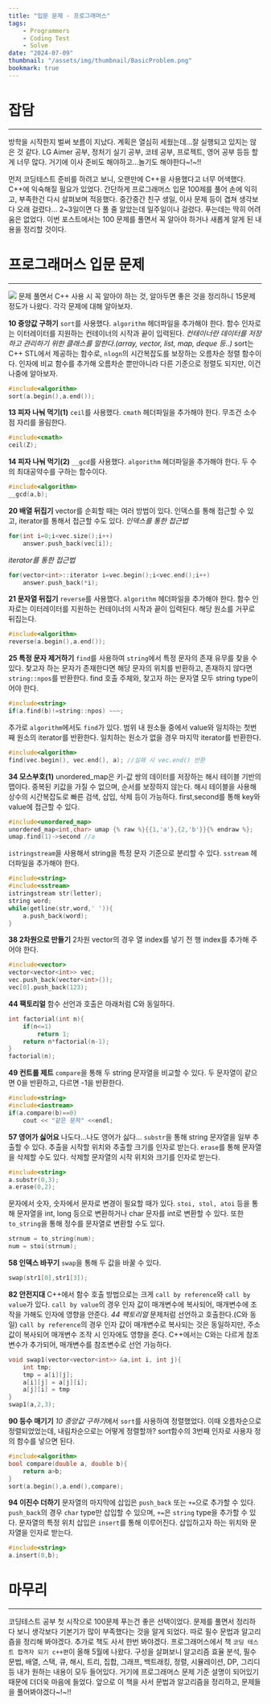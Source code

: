 ```yaml
---
title: "입문 문제 - 프로그래머스"
tags:
    - Programmers
    - Coding Test
    - Solve
date: "2024-07-09"
thumbnail: "/assets/img/thumbnail/BasicProblem.png"
bookmark: true
---
```


# 잡담
---
방학을 시작한지 벌써 보름이 지났다.
계획은 열심히 세웠는데...잘 실행되고 있지는 않은 것 같다.
LG Aimer 공부, 정처기 실기 공부, 코테 공부, 프로젝트, 영어 공부 등등 할게 너무 많다.
거기에 이사 준비도 해야하고...놀기도 해야한다~!~!!

먼저 코딩테스트 준비를 하려고 보니, 오랜만에 C++을 사용했다고 너무 어색했다.
C++에 익숙해질 필요가 있었다.
간단하게 프로그래머스 입문 100제를 풀어 손에 익히고, 부족한건 다시 살펴보며 적응했다.
중간중간 친구 생일, 이사 문제 등이 겹쳐 생각보다 오래 걸렸다...
2~3일이면 다 풀 줄 알았는데 일주일이나 걸렸다. 푸는데는 딱히 어려움은 없었다.
이번 포스트에서는 100 문제를 풀면서 꼭 알아야 하거나 새롭게 알게 된 내용을 정리할 것이다.

# 프로그래머스 입문 문제
---
![](/assets/img/문제풀이/입문문제/calendar.png)
문제 풀면서 C++ 사용 시 꼭 알아야 하는 것, 알아두면 좋은 것을 정리하니 15문제 정도가 나왔다.
각각 문제에 대해 알아보자.

**10 중앙값 구하기**
`sort`를 사용했다. `algorithm` 헤더파일을 추가해야 한다.
함수 인자로는 이터레이터를 지원하는 컨테이너의 시작과 끝이 입력된다.
*컨테이너란 데이터를 저장하고 관리하기 위한 클래스를 말한다.(array, vector, list, map, deque 등..)*
sort는 C++ STL에서 제공하는 함수로, `nlogn`의 시간복잡도를 보장하는 오름차순 정렬 함수이다.
인자에 비교 함수를 추가해 오름차순 뿐만아니라 다른 기준으로 정렬도 되지만, 이건 나중에 알아보자.
```cpp
#include<algorithm>
sort(a.begin(),a.end());
```

**13 피자 나눠 먹기(1)**
`ceil`를 사용했다. `cmath` 헤더파일을 추가해야 한다.
무조건 소수점 자리를 올림한다.
```cpp
#include<cmath>
ceil(Z);
```

**14 피자 나눠 먹기(2)**
`__gcd`를 사용했다. `algorithm` 헤더파일을 추가해야 한다.
두 수의 최대공약수를 구하는 함수이다.
```cpp
#include<algorithm>
__gcd(a,b);
```

**20 배열 뒤집기**
vector를 순회할 때는 여러 방법이 있다.
인덱스를 통해 접근할 수 있고, iterator를 통해서 접근할 수도 있다.
*인덱스를 통한 접근법*
```cpp
for(int i=0;i<vec.size();i++)
    answer.push_back(vec[i]);
```
*iterator를 통한 접근법*
```cpp
for(vector<int>::iterator i=vec.begin();i<vec.end();i++)
    answer.push_back(*i);
```

**21 문자열 뒤집기**
`reverse`를 사용했다. `algorithm` 헤더파일을 추가해야 한다.
함수 인자로는 이터레이터를 지원하는 컨테이너의 시작과 끝이 입력된다.
해당 원소를 거꾸로 뒤집는다.
```cpp
#include<algorithm>
reverse(a.begin(),a.end());
```

**25 특정 문자 제거하기**
`find`를 사용하여 `string`에서 특정 문자의 존재 유무를 찾을 수 있다.
찾고자 하는 문자가 존재한다면 해당 문자의 위치를 반환하고,
존재하지 않다면 `string::npos`를 반환한다.
find 호출 주체와, 찾고자 하는 문자열 모두 string type이어야 한다.
```cpp
#include<string>
if(a.find(b)!=string::npos) ~~~;
```
추가로 `algorithm`에서도 `find`가 있다.
범위 내 원소들 중에서 value와 일치하는 첫번째 원소의 iterator를 반환한다.
일치하는 원소가 없을 경우 마지막 iterator를 반환한다.
```cpp
#include<algorithm>
find(vec.begin(), vec.end(), a); //실패 시 vec.end() 반환
```

**34 모스부호(1)**
unordered_map은 키-값 쌍의 데이터를 저장하는 해시 테이블 기반의 맵이다.
중복된 키값을 가질 수 없으며, 순서를 보장하지 않는다.
해시 테이블을 사용해 상수의 시간복잡도로 빠른 검색, 삽입, 삭제 등이 가능하다.
first,second를 통해 key와 value에 접근할 수 있다.
```cpp
#include<unordered_map>
unordered_map<int,char> umap {% raw %}{{1,'a'},{2,'b'}}{% endraw %};
umap.find(1)->second //a
```
`istringstream`을 사용해서 string을 특정 문자 기준으로 분리할 수 있다.
`sstream` 헤더파일을 추가해야 한다.
```cpp
#include<string>
#include<sstream>
istringstream str(letter);
string word;
while(getline(str,word,' ')){
    a.push_back(word);
}
```

**38 2차원으로 만들기**
2차원 vector의 경우 열 index를 넣기 전 행 index를 추가해 주어야 한다.
```cpp
#include<vector>
vector<vector<int>> vec;
vec.push_back(vector<int>());
vec[0].push_back(123);
```

**44 팩토리얼**
함수 선언과 호출은 아래처럼 C와 동일하다.
```cpp
int factorial(int n){
    if(n<=1)
        return 1;
    return n*factorial(n-1);
}
factorial(n);
```

**49 컨트롤 제트**
`compare`을 통해 두 string 문자열을 비교할 수 있다.
두 문자열이 같으면 0을 반환하고, 다르면 -1을 반환한다.
```cpp
#include<string>
#include<iostream>
if(a.compare(b)==0)
    cout << "같은 문자" <<endl;
```

**57 영어가 싫어요**
나도다...나도 영어가 싫다...
`substr`을 통해 string 문자열을 일부 추출할 수 있다.
추출을 시작할 위치와 추출할 크기를 인자로 받는다.
`erase`를 통해 문자열을 삭제할 수도 있다.
삭제할 문자열의 시작 위치와 크기를 인자로 받는다.
```cpp
#include<string>
a.substr(0,3);
a.erase(0,2);
```
문자에서 숫자, 숫자에서 문자로 변경이 필요할 때가 있다.
`stoi, stol, atoi` 등을 통해 문자열을 int, long 등으로 변환하거나 char 문자를 int로 변환할 수 있다.
또한 `to_string`을 통해 정수를 문자열로 변환할 수도 있다.
```cpp
strnum = to_string(num);
num = stoi(strnum);
```

**58 인덱스 바꾸기**
`swap`을 통해 두 값을 바꿀 수 있다.
```cpp
swap(str1[0],str1[3]);
```

**82 안전지대**
C++에서 함수 호출 방법으로는 크게 `call by reference`와 `call by value`가 있다.
`call by value`의 경우 인자 값이 매개변수에 복사되어, 매개변수에 조작을 가해도 인자에 영향을 안준다.
*44 팩토리얼* 문제처럼 선언하고 호출한다.(C와 동일)
`call by reference`의 경우 인자 값이 매개변수로 복사되는 것은 동일하지만, 주소 값이 복사되어 매개변수 조작 시 인자에도 영향을 준다.
C++에서는 C와는 다르게 참조변수가 추가되어, 매개변수를 참조변수로 선언 가능하다.
```cpp
void swap1(vector<vector<int>> &a,int i, int j){
    int tmp;
    tmp = a[i][j];
    a[i][j] = a[j][i];
    a[j][i] = tmp
}
swap1(a,2,3);
```

**90 등수 매기기**
*10 중앙값 구하기*에서 `sort`를 사용하여 정렬했었다.
이때 오름차순으로 정렬되었었는데, 내림차순으로는 어떻게 정렬할까?
sort함수의 3번째 인자로 사용자 정의 함수를 넣으면 된다.
```cpp
#include<algorithm>
bool compare(double a, double b){
    return a>b;
}
sort(a.begin(),a.end(),compare);
```

**94 이진수 더하기**
문자열의 마지막에 삽입은 `push_back` 또는 `+=`으로 추가할 수 있다.
`push_back`의 경우 `char` type만 삽입할 수 있으며, `+=`은 `string` type을 추가할 수 있다.
문자열의 특정 위치 삽입은 `insert`를 통해 이루어진다.
삽입하고자 하는 위치와 문자열을 인자로 받는다.
```cpp
#include<string>
a.insert(0,b);
```

# 마무리
---
코딩테스트 공부 첫 시작으로 100문제 푸는건 좋은 선택이었다.
문제를 풀면서 정리하다 보니 생각보다 기본기가 많이 부족했다는 것을 알게 되었다.
따로 필수 문법과 알고리즘을 정리해 봐야겠다.
추가로 책도 사서 한번 봐야겠다.
프로그래머스에서 책 `코딩 테스트 합격자 되기 c++편`이 올해 5월에 나왔다.
구성을 살펴보니 알고리즘 효율 분석, 필수 문법,
배열, 스택, 큐, 해시, 트리, 집합, 그래프, 백트래킹, 정렬, 시뮬레이션, DP, 그리디 등
내가 원하는 내용이 모두 들어있다.
거기에 프로그래머스 문제 기준 설명이 되어있기 때문에 더더욱 마음에 들었다.
앞으로 이 책을 사서 문법과 알고리즘을 정리하고, 문제들을 풀어봐야겠다~!~!!
